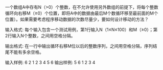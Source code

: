 一个数组A中存有N（>0）个整数，在不允许使用另外数组的前提下，将每个整数循环向右移M（≥0）个位置，即将A中的数据由最后M个数循环移至最前面的M个位置）。如果需要考虑程序移动数据的次数尽量少，要如何设计移动的方法？

输入格式:
每个输入包含一个测试用例，第1行输入N（1≤N≤100）和M（≥0）；第2行输入N个整数，之间用空格分隔。

输出格式:
在一行中输出循环右移M位以后的整数序列，之间用空格分隔，序列结尾不能有多余空格。

输入样例:
6 2
1 2 3 4 5 6
输出样例:
5 6 1 2 3 4